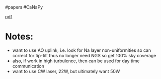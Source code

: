 #papers 
#CaNaPy

[pdf](file:///Users/u6955379/Documents/PhD/papers/358-Domenico_Bonaccini_Calia_.pdf)

# Notes:
- want to use AO uplink, i.e. look for Na layer non-uniformities so can correct for tip-tilt thus no longer need NGS so get 100% sky coverage
- also, if work in high turbulence, then can be used for day time communication
- want to use CW laser, 22W, but ultimately want 50W